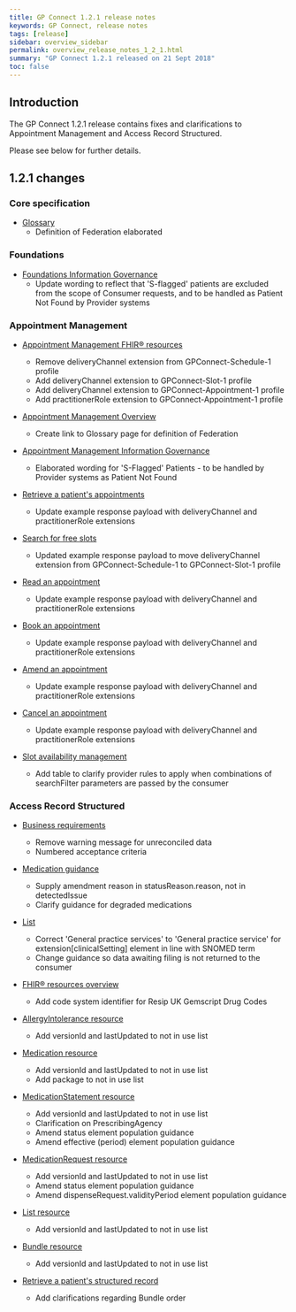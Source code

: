 ```yaml
---
title: GP Connect 1.2.1 release notes
keywords: GP Connect, release notes
tags: [release]
sidebar: overview_sidebar
permalink: overview_release_notes_1_2_1.html
summary: "GP Connect 1.2.1 released on 21 Sept 2018"
toc: false
---
```


## Introduction ##

The GP Connect 1.2.1 release contains fixes and clarifications to Appointment Management and Access Record Structured.

Please see below for further details.

## 1.2.1 changes ##

### Core specification

- [Glossary](overview_glossary.html)
  - Definition of Federation elaborated

### Foundations

- [Foundations Information Governance](foundations_ig.html)
  - Update wording to reflect that 'S-flagged' patients are excluded from the scope of Consumer requests, and to be handled as Patient Not Found by Provider systems
  
### Appointment Management

- [Appointment Management FHIR&reg; resources](datalibraryappointment.html)
  - Remove deliveryChannel extension from GPConnect-Schedule-1 profile
  - Add deliveryChannel extension to GPConnect-Slot-1 profile
  - Add deliveryChannel extension to GPConnect-Appointment-1 profile
  - Add practitionerRole extension to GPConnect-Appointment-1 profile

- [Appointment Management Overview](appointments.html)
  - Create link to Glossary page for definition of Federation
  
- [Appointment Management Information Governance](appointments_ig.html)
  - Elaborated wording for 'S-Flagged' Patients - to be handled by Provider systems as Patient Not Found

- [Retrieve a patient's appointments](appointments_use_case_retrieve_a_patients_appointments.html)
  - Update example response payload with deliveryChannel and practitionerRole extensions

- [Search for free slots](appointments_use_case_search_for_free_slots.html)
  - Updated example response payload to move deliveryChannel extension from GPConnect-Schedule-1 to GPConnect-Slot-1 profile

- [Read an appointment](appointments_use_case_read_an_appointment.html)
  - Update example response payload with deliveryChannel and practitionerRole extensions

- [Book an appointment](appointments_use_case_book_an_appointment.html)
  - Update example response payload with deliveryChannel and practitionerRole extensions

- [Amend an appointment](appointments_use_case_amend_an_appointment.html)
  - Update example response payload with deliveryChannel and practitionerRole extensions

- [Cancel an appointment](appointments_use_case_cancel_an_appointment.html)
  - Update example response payload with deliveryChannel and practitionerRole extensions

- [Slot availability management](appointments_slotavailabilitymanagement.html#appointment-availability-control)
  - Add table to clarify provider rules to apply when combinations of searchFilter parameters are passed by the consumer

### Access Record Structured

- [Business requirements](accessrecord_structured_requirements.html)
  - Remove warning message for unreconciled data
  - Numbered acceptance criteria

- [Medication guidance](accessrecord_structured_development_medication_guidance.html#amendments)
  - Supply amendment reason in statusReason.reason, not in detectedIssue
  - Clarify guidance for degraded medications

- [List](accessrecord_structured_development_list.html)
  - Correct 'General practice services' to 'General practice service' for extension[clinicalSetting] element in line with SNOMED term
  - Change guidance so data awaiting filing is not returned to the consumer

- [FHIR&reg; resources overview](accessrecord_structured_development_resources_overview.html)
  - Add code system identifier for Resip UK Gemscript Drug Codes

- [AllergyIntolerance resource](accessrecord_structured_development_allergyintolerance.html)
  - Add versionId and lastUpdated to not in use list

- [Medication resource](accessrecord_structured_development_medication.html)
  - Add versionId and lastUpdated to not in use list
  - Add package to not in use list

- [MedicationStatement resource](accessrecord_structured_development_medicationstatement.html)
  - Add versionId and lastUpdated to not in use list
  - Clarification on PrescribingAgency
  - Amend status element population guidance
  - Amend effective (period) element population guidance

- [MedicationRequest resource](accessrecord_structured_development_medicationrequest.html)
  - Add versionId and lastUpdated to not in use list
  - Amend status element population guidance
  - Amend dispenseRequest.validityPeriod element population guidance

- [List resource](accessrecord_structured_development_list.html)
  - Add versionId and lastUpdated to not in use list

- [Bundle resource](accessrecord_structured_development_bundle.html)
  - Add versionId and lastUpdated to not in use list

- [Retrieve a patient's structured record](accessrecord_structured_development_retrieve_patient_record.html)
  - Add clarifications regarding Bundle order
 
